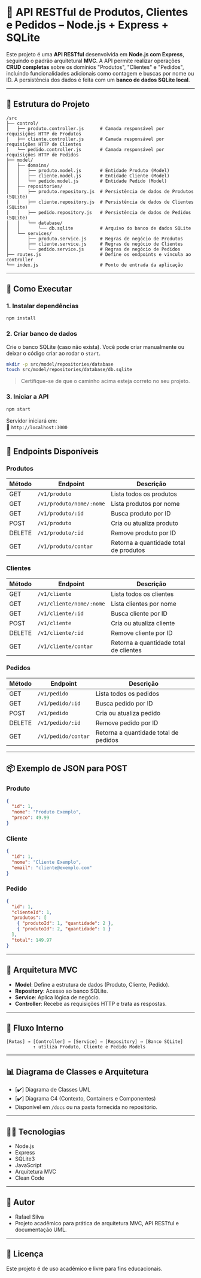 # 🧪 API RESTful de Produtos, Clientes e Pedidos – Node.js + Express + SQLite

Este projeto é uma **API RESTful** desenvolvida em **Node.js com Express**, seguindo o padrão arquitetural **MVC**. A API permite realizar operações **CRUD completas** sobre os domínios "Produtos", "Clientes" e "Pedidos", incluindo funcionalidades adicionais como contagem e buscas por nome ou ID. A persistência dos dados é feita com um **banco de dados SQLite local**.

---

## 📁 Estrutura do Projeto

```
/src
├── control/
│   ├── produto.controller.js      # Camada responsável por requisições HTTP de Produtos
│   ├── cliente.controller.js      # Camada responsável por requisições HTTP de Clientes
│   └── pedido.controller.js       # Camada responsável por requisições HTTP de Pedidos
├── model/
│   ├── domains/
│   │   ├── produto.model.js       # Entidade Produto (Model)
│   │   ├── cliente.model.js       # Entidade Cliente (Model)
│   │   └── pedido.model.js        # Entidade Pedido (Model)
│   ├── repositories/
│   │   ├── produto.repository.js  # Persistência de dados de Produtos (SQLite)
│   │   ├── cliente.repository.js  # Persistência de dados de Clientes (SQLite)
│   │   ├── pedido.repository.js   # Persistência de dados de Pedidos (SQLite)
│   │   └── database/
│   │       └── db.sqlite          # Arquivo do banco de dados SQLite
│   └── services/
│       ├── produto.service.js     # Regras de negócio de Produtos
│       ├── cliente.service.js     # Regras de negócio de Clientes
│       └── pedido.service.js      # Regras de negócio de Pedidos
├── routes.js                      # Define os endpoints e vincula ao controller
└── index.js                       # Ponto de entrada da aplicação
```

---

## 🚀 Como Executar

### 1. Instalar dependências

```bash
npm install
```

### 2. Criar banco de dados

Crie o banco SQLite (caso não exista). Você pode criar manualmente ou deixar o código criar ao rodar o `start`.

```bash
mkdir -p src/model/repositories/database
touch src/model/repositories/database/db.sqlite
```

> Certifique-se de que o caminho acima esteja correto no seu projeto.

### 3. Iniciar a API

```bash
npm start
```

Servidor iniciará em:  
📍 `http://localhost:3000`

---

## 📌 Endpoints Disponíveis

### Produtos

| Método | Endpoint                        | Descrição                                    |
|--------|----------------------------------|----------------------------------------------|
| GET    | `/v1/produto`                   | Lista todos os produtos                      |
| GET    | `/v1/produto/nome/:nome`        | Lista produtos por nome                      |
| GET    | `/v1/produto/:id`               | Busca produto por ID                         |
| POST   | `/v1/produto`                   | Cria ou atualiza produto                     |
| DELETE | `/v1/produto/:id`               | Remove produto por ID                        |
| GET    | `/v1/produto/contar`            | Retorna a quantidade total de produtos       |

### Clientes

| Método | Endpoint                        | Descrição                                    |
|--------|----------------------------------|----------------------------------------------|
| GET    | `/v1/cliente`                   | Lista todos os clientes                      |
| GET    | `/v1/cliente/nome/:nome`        | Lista clientes por nome                      |
| GET    | `/v1/cliente/:id`               | Busca cliente por ID                         |
| POST   | `/v1/cliente`                   | Cria ou atualiza cliente                     |
| DELETE | `/v1/cliente/:id`               | Remove cliente por ID                        |
| GET    | `/v1/cliente/contar`            | Retorna a quantidade total de clientes       |

### Pedidos

| Método | Endpoint                        | Descrição                                    |
|--------|----------------------------------|----------------------------------------------|
| GET    | `/v1/pedido`                    | Lista todos os pedidos                       |
| GET    | `/v1/pedido/:id`                | Busca pedido por ID                          |
| POST   | `/v1/pedido`                    | Cria ou atualiza pedido                      |
| DELETE | `/v1/pedido/:id`                | Remove pedido por ID                         |
| GET    | `/v1/pedido/contar`             | Retorna a quantidade total de pedidos        |

---

## 📦 Exemplo de JSON para POST

### Produto

```json
{
  "id": 1,
  "nome": "Produto Exemplo",
  "preco": 49.99
}
```

### Cliente

```json
{
  "id": 1,
  "nome": "Cliente Exemplo",
  "email": "cliente@exemplo.com"
}
```

### Pedido

```json
{
  "id": 1,
  "clienteId": 1,
  "produtos": [
    { "produtoId": 1, "quantidade": 2 },
    { "produtoId": 2, "quantidade": 1 }
  ],
  "total": 149.97
}
```

---

## 🧱 Arquitetura MVC

- **Model**: Define a estrutura de dados (Produto, Cliente, Pedido).
- **Repository**: Acesso ao banco SQLite.
- **Service**: Aplica lógica de negócio.
- **Controller**: Recebe as requisições HTTP e trata as respostas.

---

## 🔄 Fluxo Interno

```
[Rotas] → [Controller] → [Service] → [Repository] → [Banco SQLite]
          ↑ utiliza Produto, Cliente e Pedido Models
```

---

## 📊 Diagrama de Classes e Arquitetura

- [✔️] Diagrama de Classes UML
- [✔️] Diagrama C4 (Contexto, Containers e Componentes)
- Disponível em `/docs` ou na pasta fornecida no repositório.

---

## 🧑‍💻 Tecnologias

- Node.js
- Express
- SQLite3
- JavaScript
- Arquitetura MVC
- Clean Code

---

## 📝 Autor

- Rafael Silva  
- Projeto acadêmico para prática de arquitetura MVC, API RESTful e documentação UML.

---

## 📃 Licença

Este projeto é de uso acadêmico e livre para fins educacionais.
